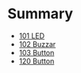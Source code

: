 # Summary
* [101 LED](/0101_led/README.md)
* [102 Buzzar](/0102_buzzer/README.md)
* [103 Button](/0103_button/README.md)
* [120 Button](/0120_button/README.md)